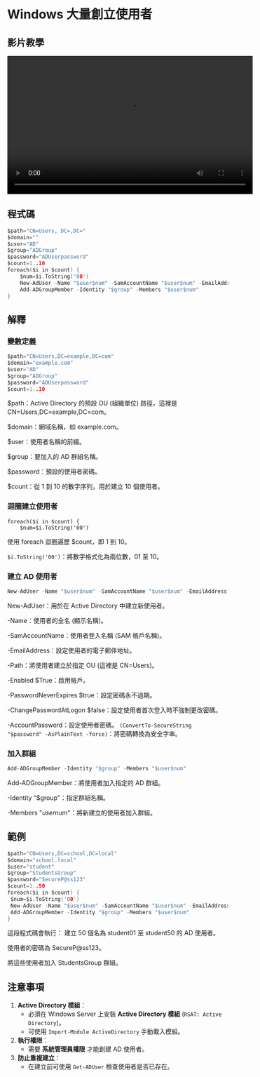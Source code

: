# Windows 大量創立使用者
## 影片教學
<video width="560" height="315" controls>
  <source src="/videos/ap-4.srv-content.mp4" type="video/mp4">
  Your browser does not support the video tag.
</video>

## 程式碼
```c
$path="CN=Users, DC=,DC="
$domain=""
$user="AD"
$group="ADGroup"
$password="ADUserpassword"
$count=1..10
foreach($i in $count) {
	$num=$i.ToString('00')
	New-AdUser -Name "$user$num" -SamAccountName "$user$num" -EmailAddress "$user$num@$domain" -Path $path -Enabled $True -PasswordNeverExpires $true -ChangePasswordAtLogon $false -AccountPassword (ConvertTo-SecureString "$password" -AsPlainText -force)
	Add-ADGroupMember -Identity "$group" -Members "$user$num"
}
```
## 解釋
### 變數定義
```c
$path="CN=Users,DC=example,DC=com"
$domain="example.com"
$user="AD"
$group="ADGroup"
$password="ADUserpassword"
$count=1..10
```
$path：Active Directory 的預設 OU (組織單位) 路徑，這裡是 CN=Users,DC=example,DC=com。

$domain：網域名稱，如 example.com。

$user：使用者名稱的前綴。

$group：要加入的 AD 群組名稱。

$password：預設的使用者密碼。

$count：從 1 到 10 的數字序列，用於建立 10 個使用者。
### 迴圈建立使用者
```
foreach($i in $count) {
    $num=$i.ToString('00')
```
使用 foreach 迴圈遍歷 $count，即 1 到 10。

```$i.ToString('00')```：將數字格式化為兩位數，01 至 10。

### 建立 AD 使用者
```c
New-AdUser -Name "$user$num" -SamAccountName "$user$num" -EmailAddress "$user$num@$domain" -Path $path -Enabled $True -PasswordNeverExpires $true -ChangePasswordAtLogon $false -AccountPassword (ConvertTo-SecureString "$password" -AsPlainText -force)
```
New-AdUser：用於在 Active Directory 中建立新使用者。

-Name：使用者的全名 (顯示名稱)。

-SamAccountName：使用者登入名稱 (SAM 帳戶名稱)。

-EmailAddress：設定使用者的電子郵件地址。

-Path：將使用者建立於指定 OU (這裡是 CN=Users)。

-Enabled $True：啟用帳戶。

-PasswordNeverExpires $true：設定密碼永不過期。

-ChangePasswordAtLogon $false：設定使用者首次登入時不強制更改密碼。

-AccountPassword：設定使用者密碼。
```(ConvertTo-SecureString "$password" -AsPlainText -force)```：將密碼轉換為安全字串。
### 加入群組
```c
Add-ADGroupMember -Identity "$group" -Members "$user$num"
```
Add-ADGroupMember：將使用者加入指定的 AD 群組。


-Identity "$group"：指定群組名稱。

-Members "$user$num"：將新建立的使用者加入群組。
## 範例
```c
$path="CN=Users,DC=school,DC=local"
$domain="school.local"
$user="student"
$group="StudentsGroup"
$password="SecureP@ss123"
$count=1..50
foreach($i in $count) {
 $num=$i.ToString('00')
 New-AdUser -Name "$user$num" -SamAccountName "$user$num" -EmailAddress "$user$num@$domain" -Path $path -Enabled $True -PasswordNeverExpires $true -ChangePasswordAtLogon $false -AccountPassword (ConvertTo-SecureString "$password" -AsPlainText -force)
 Add-ADGroupMember -Identity "$group" -Members "$user$num"
}
```
這段程式碼會執行：
建立 50 個名為 student01 至 student50 的 AD 使用者。

使用者的密碼為 SecureP@ss123。

將這些使用者加入 StudentsGroup 群組。

## 注意事項
1. **Active Directory 模組**：
    - 必須在 Windows Server 上安裝 **Active Directory 模組** (`RSAT: Active Directory`)。
    - 可使用 `Import-Module ActiveDirectory` 手動載入模組。
2. **執行權限**：
    - 需要 **系統管理員權限** 才能創建 AD 使用者。
3. **防止重複建立**：
    - 在建立前可使用 `Get-ADUser` 檢查使用者是否已存在。
